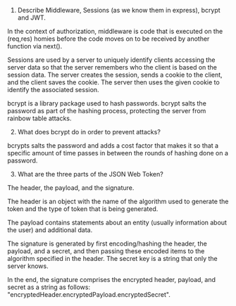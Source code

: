 <!-- Answers to the Short Answer Essay Questions go here -->

1.  Describe Middleware, Sessions (as we know them in express), bcrypt and JWT.

In the context of authorization, middleware is code that is executed on the (req,res) homies before the code moves on to be received by another function via next().

Sessions are used by a server to uniquely identify clients accessing the server data so that the server remembers who the client is based on the session data. The server creates the session, sends a cookie to the client, and the client saves the cookie. The server then uses the given cookie to identify the associated session. 

bcrypt is a library package used to hash passwords. bcrypt salts the password as part of the hashing process, protecting the server from rainbow table attacks. 

2.  What does bcrypt do in order to prevent attacks?

bcrypts salts the password and adds a cost factor that makes it so that a specific amount of time passes in between the rounds of hashing done on a password. 

3.  What are the three parts of the JSON Web Token?

The header, the payload, and the signature. 

The header is an object with the name of the algorithm used to generate the token and the type of token that is being generated. 

The payload contains statements about an entity (usually information about the user) and additional data. 

The signature is generated by first encoding/hashing the header, the payload, and a secret, and then passing these encoded items to the algorithm specified in the header. The secret key is a string that only the server knows. 

In the end, the signature comprises the encrypted header, payload, and secret as a string as follows:
    "encryptedHeader.encryptedPayload.encryptedSecret".
